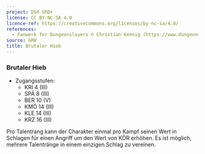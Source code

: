 ```yaml
---
project: DS4 SRD+
license: CC BY-NC-SA 4.0
licence-ref: https://creativecommons.org/licenses/by-nc-sa/4.0/
references: 
  - Fanwerk for Dungeonslayers © Christian Kennig (https://www.dungeonslayers.net/)
source: GRW
title: Brutaler Hieb
---
```


### Brutaler Hieb

- Zugangsstufen:
  - KRI 4 (III)
  - SPÄ 8 (III)
  - BER 10 (V)
  - KMÖ 14 (III)
  - KLE 14 (III)
  - KRZ 16 (III)

Pro Talentrang kann der Charakter einmal pro Kampf seinen Wert in Schlagen für einen Angriff um den Wert von KÖR erhöhen. Es ist möglich, mehrere Talentränge in einem einzigen Schlag zu vereinen.

